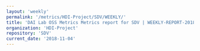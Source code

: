 ```yaml
---
layout: 'weekly'
permalink: '/metrics/HDI-Project/SDV/WEEKLY/'
title: 'DAI Lab OSS Metrics Metrics report for SDV | WEEKLY-REPORT-2018-11-04'
organization: 'HDI-Project'
repository: 'SDV'
current_date: '2018-11-04'
---
```

